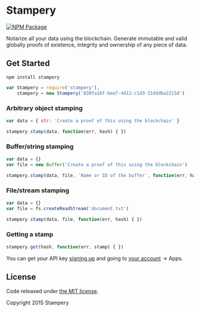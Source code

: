 Stampery
=======

[![NPM Package](https://img.shields.io/npm/v/stampery.svg?style=flat-square)](https://www.npmjs.org/package/stampery)

Notarize all your data using the blockchain. Generate immutable and valid globally proofs of existence, integrity and ownership of any piece of data.

## Get Started

```
npm install stampery
```

```javascript
var Stampery = require('stampery'),
    stampery = new Stampery('830fa1bf-bee7-4412-c1d3-31dddba2213d')
```

### Arbitrary object stamping
```javascript
var data = { str: 'Create a proof of this using the blockchain' }

stampery.stamp(data, function(err, hash) { })
```
### Buffer/string stamping
```javascript
var data = {}
var file = new Buffer('Create a proof of this using the blockchain')

stampery.stamp(data, file, 'Name or ID of the buffer', function(err, hash) { })
```
### File/stream stamping
```javascript
var data = {}
var file = fs.createReadStream('document.txt')

stampery.stamp(data, file, function(err, hash) { })
```
### Getting a stamp
```javascript
stampery.get(hash, function(err, stamp) { })
```

You can get your API key [signing up](https://stampery.com/signup) and going to [your account](https://stampery.com/account) -> Apps.

## License

Code released under [the MIT license](https://github.com/stampery/js/blob/master/LICENSE).

Copyright 2015 Stampery
